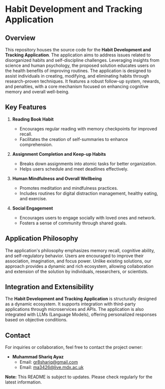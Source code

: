 # Habit Development and Tracking Application

## Overview

This repository houses the source code for the **Habit Development and Tracking Application**. The application aims to address issues related to disorganized habits and self-discipline challenges. Leveraging insights from science and human psychology, the proposed solution educates users on the health benefits of improving routines. The application is designed to assist individuals in creating, modifying, and eliminating habits through research-proven techniques. It features a robust follow-up system, rewards, and penalties, with a core mechanism focused on enhancing cognitive memory and overall well-being.

## Key Features

1. **Reading Book Habit**
   - Encourages regular reading with memory checkpoints for improved recall.
   - Facilitates the creation of self-summaries to enhance comprehension.

2. **Assignment Completion and Keep-up Habits**
   - Breaks down assignments into atomic tasks for better organization.
   - Helps users schedule and meet deadlines effectively.

3. **Human Mindfulness and Overall Wellbeing**
   - Promotes meditation and mindfulness practices.
   - Includes routines for digital distraction management, healthy eating, and exercise.

4. **Social Engagement**
   - Encourages users to engage socially with loved ones and network.
   - Fosters a sense of community through shared goals.

## Application Philosophy

The application's philosophy emphasizes memory recall, cognitive ability, and self-regulatory behavior. Users are encouraged to improve their association, imagination, and focus power. Unlike existing solutions, our approach provides a dynamic and rich ecosystem, allowing collaboration and extension of the solution by individuals, researchers, or scientists.

## Integration and Extensibility

The **Habit Development and Tracking Application** is structurally designed as a dynamic ecosystem. It supports integration with third-party applications through microservices and APIs. The application is also integrated with LLMs (Language Models), offering personalized responses based on objective conditions.

## Contact

For inquiries or collaboration, feel free to contact the project owner:

- **Muhammad Shariq Ayaz**
  - Email: gr8shariq@gmail.com
  - Email: ma3426@live.mdx.ac.uk

**Note:** This README is subject to updates. Please check regularly for the latest information.
